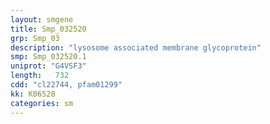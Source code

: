 ```yaml
---
layout: smgene
title: Smp_032520
grp: Smp_03
description: "lysosome associated membrane glycoprotein"
smp: Smp_032520.1
uniprot: "G4VSF3"
length:   732
cdd: "cl22744, pfam01299"
kk: K06528
categories: sm
---
```

